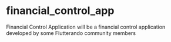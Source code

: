 # financial_control_app
Financial Control Application will be a financial control application developed by some Flutterando community members